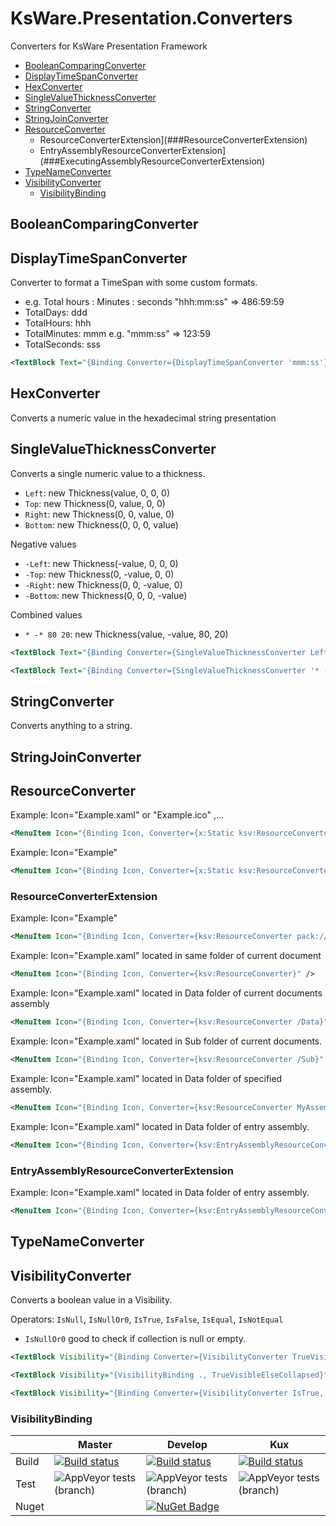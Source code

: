# KsWare.Presentation.Converters
Converters for KsWare Presentation Framework

- [BooleanComparingConverter](##BooleanComparingConverter)
- [DisplayTimeSpanConverter](##DisplayTimeSpanConverter)
- [HexConverter](##HexConverter)
- [SingleValueThicknessConverter](##SingleValueThicknessConverter)
- [StringConverter](##StringConverter)
- [StringJoinConverter](##StringJoinConverter)
- [ResourceConverter](##ResourceConverter)
  - ResourceConverterExtension](###ResourceConverterExtension)
  - EntryAssemblyResourceConverterExtension](###ExecutingAssemblyResourceConverterExtension)
- [TypeNameConverter](##TypeNameConverter)
- [VisibilityConverter](##VisibilityConverter)
  - [VisibilityBinding](###VisibilityBinding)
## BooleanComparingConverter

## DisplayTimeSpanConverter

Converter to format a TimeSpan with some custom formats. 
- e.g. Total hours : Minutes : seconds "hhh:mm:ss" => 486:59:59
- TotalDays: ddd
- TotalHours: hhh
- TotalMinutes: mmm e.g. "mmm:ss" => 123:59
- TotalSeconds: sss

```xml
<TextBlock Text="{Binding Converter={DisplayTimeSpanConverter 'mmm:ss'}}"/>
```

## HexConverter

Converts a numeric value in the hexadecimal string presentation

## SingleValueThicknessConverter

Converts a single numeric value to a thickness.

- ```Left```: new Thickness(value, 0, 0, 0)
- ```Top```: new Thickness(0, value, 0, 0)
- ```Right```: new Thickness(0, 0, value, 0)
- ```Bottom```: new Thickness(0, 0, 0, value)

Negative values
- ```-Left```: new Thickness(-value, 0, 0, 0)
- ```-Top```: new Thickness(0, -value, 0, 0)
- ```-Right```: new Thickness(0, 0, -value, 0)
- ```-Bottom```: new Thickness(0, 0, 0, -value)

Combined values
- ```* -* 80 20```: new Thickness(value, -value, 80, 20)
```xml
<TextBlock Text="{Binding Converter={SingleValueThicknessConverter Left}}"/>
```
```xml
<TextBlock Text="{Binding Converter={SingleValueThicknessConverter '* -* 80 20'}}"/>
```

## StringConverter
Converts anything to a string.

## StringJoinConverter


## ResourceConverter

Example: Icon="Example.xaml" or "Example.ico" ,...
```xml
<MenuItem Icon="{Binding Icon, Converter={x:Static ksv:ResourceConverter.Default}, ConverterParameter=/Kushed;component/Resources/" />
```

Example: Icon="Example"
```xml
<MenuItem Icon="{Binding Icon, Converter={x:Static ksv:ResourceConverter.Default}, ConverterParameter=pack://application:,,,/MyAssembly;component/Resources/{0}.xaml}" />
```
### ResourceConverterExtension

Example: Icon="Example"
```xml
<MenuItem Icon="{Binding Icon, Converter={ksv:ResourceConverter pack://application:,,,/MyAssembly;component/Resources/{0}.xaml}}" />
```

Example: Icon="Example.xaml" located in same folder of current document
```xml
<MenuItem Icon="{Binding Icon, Converter={ksv:ResourceConverter}" />
```
Example: Icon="Example.xaml" located in Data folder of current documents assembly
```xml
<MenuItem Icon="{Binding Icon, Converter={ksv:ResourceConverter /Data}" />
```
Example: Icon="Example.xaml" located in Sub folder of current documents.
```xml
<MenuItem Icon="{Binding Icon, Converter={ksv:ResourceConverter /Sub}" />
```
Example: Icon="Example.xaml" located in Data folder of specified assembly.
```xml
<MenuItem Icon="{Binding Icon, Converter={ksv:ResourceConverter MyAssembly, /Data}" />
```
Example: Icon="Example.xaml" located in Data folder of entry assembly.
```xml
<MenuItem Icon="{Binding Icon, Converter={ksv:EntryAssemblyResourceConverter EntryAssembly, /Data}" />
```

### EntryAssemblyResourceConverterExtension
Example: Icon="Example.xaml" located in Data folder of entry assembly.
```xml
<MenuItem Icon="{Binding Icon, Converter={ksv:EntryAssemblyResourceConverter /Data}" />
```


## TypeNameConverter

## VisibilityConverter
Converts a boolean value in a Visibility.

Operators: ```IsNull```, ```IsNullOr0```, ```IsTrue```, ```IsFalse```, ```IsEqual```, ```IsNotEqual```
- ```IsNullOr0``` good to check if collection is null or empty.


```xml
<TextBlock Visibility="{Binding Converter={VisibilityConverter TrueVisibleElseCollapsed}}"/>
```
```xml
<TextBlock Visibility="{VisibilityBinding ., TrueVisibleElseCollapsed}"/>
```
```xml
<TextBlock Visibility="{Binding Converter={VisibilityConverter IsTrue, Visible, Hidden}}" />
```
### VisibilityBinding


| |Master|Develop|Kux|
|---|---|---|---|
|Build|[![Build status](https://ci.appveyor.com/api/projects/status/f6egmwg7elfxua7y/branch/master?svg=true)](https://ci.appveyor.com/project/KsWare/ksware-presentation-converters/branch/master)|[![Build status](https://ci.appveyor.com/api/projects/status/f6egmwg7elfxua7y/branch/develop?svg=true)](https://ci.appveyor.com/project/KsWare/ksware-presentation-converters/branch/develop)|[![Build status](https://ci.appveyor.com/api/projects/status/f6egmwg7elfxua7y/branch/develop?svg=true)](https://ci.appveyor.com/project/KsWare/ksware-presentation-converters/branch/features/kux)|
|Test|![AppVeyor tests (branch)](https://img.shields.io/appveyor/tests/ksware/ksware-presentation-converters/master)|![AppVeyor tests (branch)](https://img.shields.io/appveyor/tests/ksware/ksware-presentation-converters/develop)|![AppVeyor tests (branch)](https://img.shields.io/appveyor/tests/ksware/ksware-presentation-converters/features/kux)|
|Nuget||[![NuGet Badge](https://buildstats.info/nuget/KsWare.Presentation.Converters)](https://www.nuget.org/packages/KsWare.Presentation.Converters/)|
